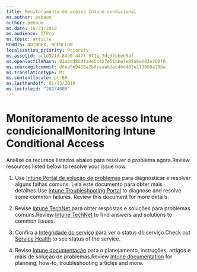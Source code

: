 ```yaml
---
title: Monitoramento de acesso Intune condicional
ms.author: pebaum
author: pebaum
ms.date: 10/23/2018
ms.audience: ITPro
ms.topic: article
ROBOTS: NOINDEX, NOFOLLOW
localization_priority: Priority
ms.assetid: bc1d971d-84b0-447f-971e-7dc37ebeb5af
ms.openlocfilehash: 91aedd8ddfa4e5c427e51abe7e08a6eb83e260f0
ms.sourcegitcommit: d6ea5e9458a2b8ceaab3ac4bd483e1130b9a398a
ms.translationtype: MT
ms.contentlocale: pt-BR
ms.lasthandoff: 01/15/2019
ms.locfileid: "28274889"
---
```

# <a name="monitoring-intune-conditional-access"></a><span data-ttu-id="194d0-102">Monitoramento de acesso Intune condicional</span><span class="sxs-lookup"><span data-stu-id="194d0-102">Monitoring Intune Conditional Access</span></span>

<span data-ttu-id="194d0-103">Analise os recursos listados abaixo para resolver o problema agora.</span><span class="sxs-lookup"><span data-stu-id="194d0-103">Review resources listed below to resolve your issue now.</span></span>
  
1. <span data-ttu-id="194d0-p101">Use [Intune Portal de solução de problemas](https://devicemanagement.microsoft.com/#blade/Microsoft_Intune_DeviceSettings/TroubleshootBlade) para diagnosticar e resolver alguns falhas comuns. Leia este documento para obter mais detalhes.</span><span class="sxs-lookup"><span data-stu-id="194d0-p101">Use [Intune Troubleshooting Portal](https://devicemanagement.microsoft.com/#blade/Microsoft_Intune_DeviceSettings/TroubleshootBlade) to diagnose and resolve some common failures. Review this document for more details.</span></span> 
    
2. <span data-ttu-id="194d0-106">Revise [Intune TechNet ](https://social.technet.microsoft.com/forums/en-us/home?forum=microsoftintuneprod)para obter respostas e soluções para problemas comuns.</span><span class="sxs-lookup"><span data-stu-id="194d0-106">Review [Intune TechNet ](https://social.technet.microsoft.com/forums/en-us/home?forum=microsoftintuneprod)to find answers and solutions to common issues.</span></span>
    
3. <span data-ttu-id="194d0-107">Confira a [Integridade do serviço](https://portal.office.com/AdminPortal/Home#/servicehealth) para ver o status do serviço.</span><span class="sxs-lookup"><span data-stu-id="194d0-107">Check out [Service Health](https://portal.office.com/AdminPortal/Home#/servicehealth) to see status of the service.</span></span> 
    
4. <span data-ttu-id="194d0-108">Revise [Intune documentação](https://docs.microsoft.com/en-us/intune/) para o planejamento, instruções, artigos e mais de solução de problemas.</span><span class="sxs-lookup"><span data-stu-id="194d0-108">Review [Intune documentation](https://docs.microsoft.com/en-us/intune/) for planning, how-to, troubleshooting articles and more.</span></span> 
    


